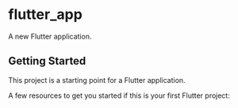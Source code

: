 # flutter_app

A new Flutter application.

## Getting Started

This project is a starting point for a Flutter application.

A few resources to get you started if this is your first Flutter project: